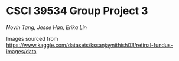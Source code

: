# CSCI 39534 Group Project 3

*Novin Tang, Jesse Han, Erika Lin*

Images sourced from https://www.kaggle.com/datasets/kssanjaynithish03/retinal-fundus-images/data